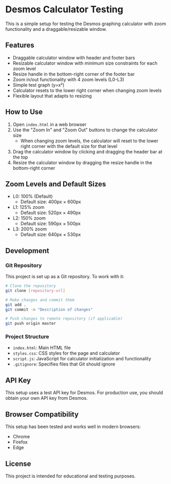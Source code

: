 # Desmos Calculator Testing

This is a simple setup for testing the Desmos graphing calculator with zoom functionality and a draggable/resizable window.

## Features

- Draggable calculator window with header and footer bars
- Resizable calculator window with minimum size constraints for each zoom level
- Resize handle in the bottom-right corner of the footer bar
- Zoom in/out functionality with 4 zoom levels (L0-L3)
- Simple test graph (y=x²)
- Calculator resets to the lower right corner when changing zoom levels
- Flexible layout that adapts to resizing

## How to Use

1. Open `index.html` in a web browser
2. Use the "Zoom In" and "Zoom Out" buttons to change the calculator size
   - When changing zoom levels, the calculator will reset to the lower right corner with the default size for that level
3. Drag the calculator window by clicking and dragging the header bar at the top
4. Resize the calculator window by dragging the resize handle in the bottom-right corner

## Zoom Levels and Default Sizes

- L0: 100% (Default)
  - Default size: 400px × 600px
- L1: 125% zoom
  - Default size: 520px × 490px
- L2: 150% zoom
  - Default size: 590px × 500px
- L3: 200% zoom
  - Default size: 640px × 530px

## Development

### Git Repository

This project is set up as a Git repository. To work with it:

```bash
# Clone the repository
git clone [repository-url]

# Make changes and commit them
git add .
git commit -m "Description of changes"

# Push changes to remote repository (if applicable)
git push origin master
```

### Project Structure

- `index.html`: Main HTML file
- `styles.css`: CSS styles for the page and calculator
- `script.js`: JavaScript for calculator initialization and functionality
- `.gitignore`: Specifies files that Git should ignore

## API Key

This setup uses a test API key for Desmos. For production use, you should obtain your own API key from Desmos.

## Browser Compatibility

This setup has been tested and works well in modern browsers:
- Chrome
- Firefox
- Edge

## License

This project is intended for educational and testing purposes. 
